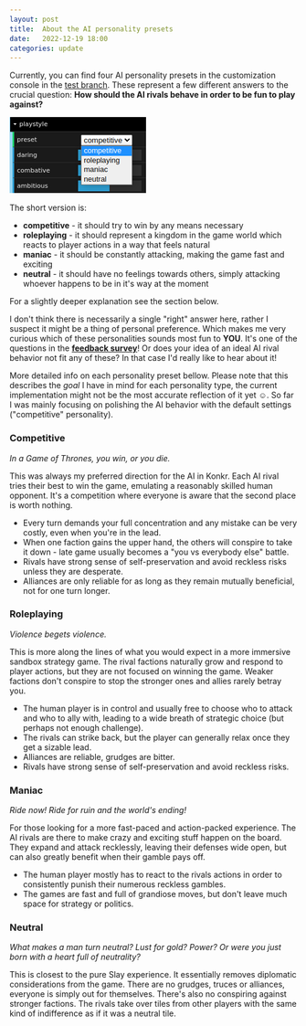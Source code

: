 ```yaml
---
layout: post
title:  About the AI personality presets
date:   2022-12-19 18:00
categories: update
---
```


Currently, you can find four AI personality presets in the customization console in the [test branch](https://www.konkr.io/releases/dev/test-ai-update/).
These represent a few different answers to the crucial question: **How should the AI rivals behave in order to be fun to play against?**

<!-- excerpt-end -->

<img src="/img/blog/presets.png"/>

The short version is:
* **competitive** - it should try to win by any means necessary
* **roleplaying** - it should represent a kingdom in the game world which reacts to player actions in a way that feels natural
* **maniac** - it should be constantly attacking, making the game fast and exciting
* **neutral** - it should have no feelings towards others, simply attacking whoever happens to be in it's way at the moment

For a slightly deeper explanation see the section below.

I don't think there is necessarily a single "right" answer here,
rather I suspect it might be a thing of personal preference. Which makes me very curious which of these personalities 
sounds most fun to **YOU**. It's one of the questions in the **[feedback survey](https://forms.gle/W7xgbGW5Q6UFLR7Z8)**! Or does your idea of an ideal AI rival behavior not fit any of these? In that case I'd really like to hear about it!

More detailed info on each personality preset bellow. Please note that this describes the *goal* I have in mind for each 
personality type, the current implementation might not be the most accurate reflection of it yet ☺. So far I was mainly
focusing on polishing the AI behavior with the default settings ("competitive" personality).

### Competitive
*In a Game of Thrones, you win, or you die.*

This was always my preferred direction for the AI in Konkr. Each AI rival tries their best to win the game, emulating a reasonably skilled human opponent. It's a competition where
everyone is aware that the second place is worth nothing.
* Every turn demands your full concentration and any mistake can be very costly, even when you're in the lead.
* When one faction gains the upper hand, the others will conspire to take it down - late game usually becomes a "you vs everybody else" battle.
* Rivals have strong sense of self-preservation and avoid reckless risks unless they are desperate.
* Alliances are only reliable for as long as they remain mutually beneficial, not for one turn longer.

### Roleplaying
*Violence begets violence.*

This is more along the lines of what you would expect in a more immersive sandbox strategy game. The rival factions naturally grow and respond to player actions, but they are not focused on winning the game. Weaker factions don't conspire to stop the stronger ones and allies rarely betray you.
* The human player is in control and usually free to choose who to attack and who to ally with, leading to a wide breath of strategic choice (but perhaps not enough challenge).
* The rivals can strike back, but the player can generally relax once they get a sizable lead.
* Alliances are reliable, grudges are bitter.
* Rivals have strong sense of self-preservation and avoid reckless risks.

### Maniac
*Ride now! Ride for ruin and the world's ending!*

For those looking for a more fast-paced and action-packed experience. The AI rivals are there to make crazy and exciting stuff happen on the board. They expand and attack recklessly, leaving
their defenses wide open, but can also greatly benefit when their gamble pays off.
* The human player mostly has to react to the rivals actions in order to consistently punish their numerous reckless gambles.
* The games are fast and full of grandiose moves, but don't leave much space for strategy or politics.

### Neutral
*What makes a man turn neutral? Lust for gold? Power? Or were you just born with a heart full of neutrality?*

This is closest to the pure Slay experience. It essentially removes diplomatic considerations from the game. There are no grudges, truces or alliances, everyone is
simply out for themselves. There's also no conspiring against stronger factions. The rivals take over tiles from other
players with the same kind of indifference as if it was a neutral tile.

